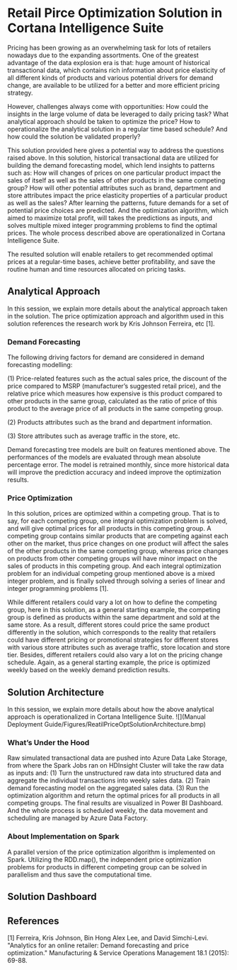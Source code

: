 # Retail Pirce Optimization Solution in Cortana Intelligence Suite
Pricing has been growing as an overwhelming task for lots of retailers nowadays due to the expanding assortments. One of the greatest advantage of the data explosion era is that: huge amount of historical transactional data, which contains rich information about price elasticity of all different kinds of products and various potential drivers for demand change, are available to be utilized for a better and more efficient pricing strategy. 

However, challenges always come with opportunities: How could the insights in the large volume of data be leveraged to daily pricing task? What analytical approach should be taken to optimize the price? How to operationalize the analytical solution in a regular time based schedule? And how could the solution be validated properly? 

This solution provided here gives a potential way to address the questions raised above. In this solution, historical transactional data are utilized for building the demand forecasting model, which lend insights to patterns such as: How will changes of prices on one particular product impact the 
sales of itself as well as the sales of other products in the same competing group? How will other potential attributes such as brand, department and store attributes impact the price elasticity properties of a particular product as well as the sales? After learning the patterns, future demands for a set of potential price choices are predicted. And the optimization algorithm, which aimed to maximize total profit, will takes the predictions as inputs, and solves multiple mixed integer programming problems to find the optimal prices. The whole process described above are operationalized in Cortana Intelligence Suite. 

The resulted solution will enable retailers to get recommended optimal prices at a regular-time bases, achieve better profitability, and save the routine human and time resources allocated on pricing tasks.

## Analytical Approach
In this session, we explain more details about the analytical approach taken in the solution. The price optimization approach and algorithm used in this solution references the research work by Kris Johnson Ferreira, etc [1]. 
### Demand Forecasting

The following driving factors for demand are considered in demand forecasting modelling: 

(1) Price-related features such as the actual sales price, the discount of the price compared to MSRP (manufacturer’s suggested retail price), and the relative price which measures how expensive is this product compared to other products in the same group, calculated as the ratio of price of this product to the average price of all products in the same competing group. 

(2) Products attributes such as the brand and department information.

(3) Store attributes such as average traffic in the store, etc. 

Demand forecasting tree models are built on features mentioned above. The performances of the models are evaluated through mean absolute percentage error. The model is retrained monthly, since more historical data will improve the prediction accuracy and indeed improve the optimization results.

### Price Optimization
In this solution, prices are optimized within a competing group. That is to say, for each competing group, one integral optimization problem is solved, and will give optimal prices for all products in this competing group. A competing group contains similar products that are competing against each other on the market, thus price changes on one product will affect the sales of the other products in the same competing group, whereas price changes on products from other competing groups will have minor impact on the sales of products in this competing group. And each integral optimization problem for an individual competing group mentioned above is a mixed integer problem, and is finally solved through solving a series of linear and integer programming problems [1]. 

While different retailers could vary a lot on how to define the competing group, here in this solution, as a general starting example, the competing group is defined as products within the same department and sold at the same store. As a result, different stores could price the same product differently in the solution, which corresponds to the reality that retailers could have different pricing or promotional strategies for different stores with various store attributes such as average traffic, store location and store tier. Besides, different retailers could also vary a lot on the pricing change schedule. Again, as a general starting example, the price is optimized weekly based on the weekly demand prediction results.

## Solution Architecture
In this session, we explain more details about how the above analytical approach is operationalized in Cortana Intelligence Suite.
![](Manual Deployment Guide/Figures/ReatilPriceOptSolutionArchitecture.bmp)
### What’s Under the Hood
Raw simulated transactional data are pushed into Azure Data Lake Storage, from where the Spark Jobs ran on HDInsight Cluster will take the raw data as inputs and: (1) Turn the unstructured raw data into structured data and aggregate the individual transactions into weekly sales data. (2) Train demand forecasting model on the aggregated sales data. (3) Run the optimization algorithm and return the optimal prices for all products in all competing groups. The final results are visualized in Power BI Dashboard. And the whole process is scheduled weekly, the data movement and scheduling are managed by Azure Data Factory.
### About Implementation on Spark
A parallel version of the price optimization algorithm is implemented on Spark. Utilizing the RDD.map(), the independent price optimization problems for products in different competing group can be solved in parallelism and thus save the computational time.

## Solution Dashboard


## References
[1] Ferreira, Kris Johnson, Bin Hong Alex Lee, and David Simchi-Levi. "Analytics for an online retailer: Demand forecasting and price optimization." Manufacturing & Service Operations Management 18.1 (2015): 69-88.
